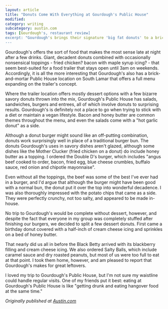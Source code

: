 ```yaml
---
layout: article
title: "Donuts Come With Everything at Gourdough's Public House"
modified:
category: writing
subcategory: austin.com
tags: [Gourdough's, restaurant review]
excerpt: "Gourdough's brings their signature 'big fat donuts' to a brick-and-mortar location with an expanded menu."
---
```


Gourdough's offers the sort of food that makes the most sense late at night after a few drinks. Giant, decadent donuts combined with occasionally nonsensical toppings - fried chicken? bacon with maple syrup icing? - that seem best-suited for a food trailer that stays open until 3am on weekends. Accordingly, it is all the more interesting that Gourdough's also has a brick-and-mortar Public House location on South Lamar that offers a full menu expanding on the trailer's concept.

Where the trailer location offers mostly dessert options with a few bizarre savory donuts thrown into the mix, Gourdough's Public House has salads, sandwiches, burgers and entrees, all of which involve donuts to surprising results. Gourdough's is definitely not a place to go when trying to stick with a diet or maintain a vegan lifestyle. Bacon and honey butter are common themes throughout the menu, and even the salads come with a "hot garlic donut" as a side.

Although a donut burger might sound like an off-putting combination, donuts work surprisingly well in place of a traditional burger bun. The donuts Gourdough's uses in savory dishes aren't glazed, although some dishes like the Mother Clucker (fried chicken on a donut) do include honey butter as a topping. I ordered the Double D's burger, which includes "angus beef cooked to order, bacon, fried egg, blue cheese crumbles, buffalo sauce, red onion and chipotle mayonnaise".

Even without all the toppings, the beef was some of the best I've ever had in a burger, and I'd argue that although the burger might have been good with a normal bun, the donut put it over the top into wonderful decadence. I was also thoroughly impressed with the potato chips that came as a side. They were perfectly crunchy, not too salty, and appeared to be made in-house.

No trip to Gourdough's would be complete without dessert, however, and despite the fact that everyone in my group was completely stuffed after finishing our burgers, we decided to split a few dessert donuts. First came a birthday donut covered with a half-inch of cream cheese icing and sprinkles on a bed of honey butter.

That nearly did us all in before the Black Betty arrived with its blackberry filling and cream cheese icing. We also ordered Salty Balls, which include caramel sauce and dry roasted peanuts, but most of us were too full to eat at that point. I took them home, however, and am pleased to report that Gourdough's makes for great leftovers.

I loved my trip to Gourdough's Public House, but I'm not sure my waistline could handle regular visits. One of my friends put it best: eating at Gourdough's Public House is like "getting drunk and eating hangover food at the same time."

*Originally published at [Austin.com][1]*

[1]: http://web.archive.org/web/20140305001859/http://austin.com/articles/0513/donuts-come-with-everything-at-gourdoughs-public-house.html